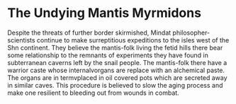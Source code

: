 # The Undying Mantis Myrmidons

Despite the threats of further border skirmished, Mindat philosopher-scientists continue to make surreptitious expeditions to the isles west of the Shn continent.  They believe the mantis-folk living the fetid hills there bear some relationship to the remnants of experiments they have found in subterranean caverns left by the snail
people.  The mantis-folk there have a warrior caste whose internalvorgans are replace with an alchemical paste.  The organs are in termvplaced in oil covered pots which are secreted away in similar caves. This procedure is believed to slow the aging process and make one resilient to bleeding out from wounds in combat.